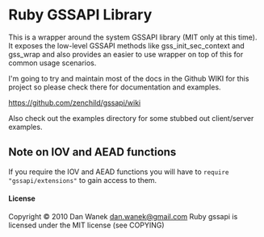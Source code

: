 # Ruby GSSAPI Library

This is a wrapper around the system GSSAPI library (MIT only at this time).  It exposes the low-level GSSAPI methods like gss_init_sec_context and gss_wrap and also provides an easier to use wrapper on top of this for common usage scenarios.


I'm going to try and maintain most of the docs in the Github WIKI for this project so please check there for documentation and examples.

https://github.com/zenchild/gssapi/wiki


Also check out the examples directory for some stubbed out client/server examples.


## Note on IOV and AEAD functions

If you require the IOV and AEAD functions you will have to `require "gssapi/extensions"` to gain access to them.


#### License

Copyright © 2010 Dan Wanek <dan.wanek@gmail.com>
Ruby gssapi is licensed under the MIT license (see COPYING)
